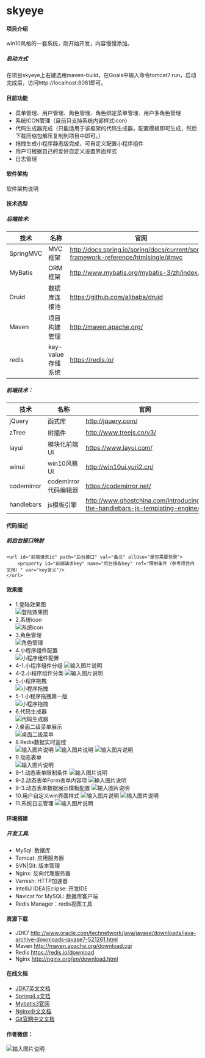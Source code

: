 # skyeye

#### 项目介绍
win10风格的一套系统，刚开始开发，内容慢慢添加。</br>
##### 启动方式
在项目skyeye上右键选用maven-build，在Goals中输入命令tomcat7:run，启动完成后，访问http://localhost:8081即可。
#### 目前功能

- 菜单管理、用户管理、角色管理、角色绑定菜单管理、用户多角色管理
- 系统ICON管理（目前只支持系统内部样式icon）
- 代码生成器完成（只能适用于该框架的代码生成器，配置模板即可生成，然后下载压缩包解压复制到项目中即可。）
- 拖拽生成小程序静态版完成，可自定义配置小程序组件
- 用户可根据自己的爱好自定义设置界面样式
- 日志管理

#### 软件架构
软件架构说明

#### 技术选型
##### 后端技术:
技术|名称|官网
---|---|---
SpringMVC|MVC框架|http://docs.spring.io/spring/docs/current/spring-framework-reference/htmlsingle/#mvc
MyBatis|ORM框架|http://www.mybatis.org/mybatis-3/zh/index.html
Druid|数据库连接池|https://github.com/alibaba/druid
Maven|项目构建管理|http://maven.apache.org/
redis|key-value存储系统|https://redis.io/

##### 前端技术：
技术|名称|官网
---|---|---
jQuery|函式库|http://jquery.com/
zTree|树插件|http://www.treejs.cn/v3/
layui|模块化前端UI|https://www.layui.com/
winui|win10风格UI|http://win10ui.yuri2.cn/
codemirror|codemirror代码编辑器|https://codemirror.net/
handlebars|js模板引擎|http://www.ghostchina.com/introducing-the-handlebars-js-templating-engine/

#### 代码描述
##### 前后台接口映射
```
<url id="前端请求id" path="后台接口" val="备注" allUse="是否需要登录">
	<property id="前端请求key" name="后台接收key" ref="限制条件（参考项目内文档）" var="key含义"/>
</url>
```


#### 效果图
- 1.登陆效果图</br>
![登陆效果图](https://images.gitee.com/uploads/images/2018/1008/100922_8c9afcf1_1541735.png "微信截图_20181008100902.png")
- 2.系统icon</br>
![系统icon](https://images.gitee.com/uploads/images/2018/1018/085200_c2e72494_1541735.png "微信截图_20181018085136.png")
- 3.角色管理</br>
![角色管理](https://images.gitee.com/uploads/images/2018/1018/085328_123d813e_1541735.png "微信截图_20181018085305.png")
- 4.小程序组件配置</br>
![小程序组件配置](https://images.gitee.com/uploads/images/2018/1107/104615_286c0cf4_1541735.png "1.png")
- 4-1.小程序组件分组
![输入图片说明](https://images.gitee.com/uploads/images/2018/1118/192844_8a93da60_1541735.png "微信截图_20181118192755.png")
- 4-2.小程序组件分类
![输入图片说明](https://images.gitee.com/uploads/images/2018/1118/192945_fdaae233_1541735.png "1.png")
- 5.小程序拖拽</br>
![小程序拖拽](https://images.gitee.com/uploads/images/2018/1107/104734_d9304e60_1541735.png "2.png")
- 5-1.小程序拖拽第一版</br>
![小程序拖拽](https://images.gitee.com/uploads/images/2018/1112/125615_8f51a2a6_1541735.gif "soogif1.gif")
- 6.代码生成器</br>
![代码生成器](https://images.gitee.com/uploads/images/2018/1107/104903_f244dfde_1541735.png "3.png")
- 7.桌面二级菜单展示</br>
![桌面二级菜单](https://images.gitee.com/uploads/images/2018/1107/104946_0b1ee5d2_1541735.png "4.png")
- 8.Redis数据实时监控</br>
![输入图片说明](https://images.gitee.com/uploads/images/2018/1118/191625_d7cb1a47_1541735.png "微信图片_20181118191506.png")
![输入图片说明](https://images.gitee.com/uploads/images/2018/1118/191634_497ea929_1541735.png "微信图片_20181118191516.png")
![输入图片说明](https://images.gitee.com/uploads/images/2018/1118/191641_fba2a593_1541735.png "微信图片_20181118191521.png")
- 9.动态表单</br>
![输入图片说明](https://images.gitee.com/uploads/images/2018/1118/193127_57fd0a4b_1541735.png "微信截图_20181118193117.png")
- 9-1.动态表单限制条件
![输入图片说明](https://images.gitee.com/uploads/images/2018/1118/193153_77249ba4_1541735.png "1.png")
- 9-2.动态表单Form表单内容项
![输入图片说明](https://images.gitee.com/uploads/images/2018/1118/193301_72d0bb49_1541735.png "微信截图_20181118193254.png")
- 9-3.动态表单数据展示模板配置
![输入图片说明](https://images.gitee.com/uploads/images/2018/1118/193420_9d666e05_1541735.png "1.png")
- 10.用户自定义win界面样式
![输入图片说明](https://images.gitee.com/uploads/images/2018/1120/154901_4fdce714_1541735.png "微信截图_20181120154643.png")
![输入图片说明](https://images.gitee.com/uploads/images/2018/1120/154913_24bf0938_1541735.png "微信截图_20181120154653.png")
- 11.系统日志管理
![输入图片说明](https://images.gitee.com/uploads/images/2018/1121/105120_65de9434_1541735.png "1.png")

#### 环境搭建
##### 开发工具:

- MySql: 数据库</br>
- Tomcat: 应用服务器</br>
- SVN|Git: 版本管理</br>
- Nginx: 反向代理服务器</br>
- Varnish: HTTP加速器</br>
- IntelliJ IDEA|Eclipse: 开发IDE</br>
- Navicat for MySQL: 数据库客户端</br>
- Redis Manager：redis视图工具</br>

#### 资源下载

- JDK7 http://www.oracle.com/technetwork/java/javase/downloads/java-archive-downloads-javase7-521261.html</br>
- Maven http://maven.apache.org/download.cgi</br>
- Redis https://redis.io/download</br>
- Nginx http://nginx.org/en/download.html</br>

#### 在线文档

- [JDK7英文文档](http://tool.oschina.net/apidocs/apidoc?api=jdk_7u4)</br>
- [Spring4.x文档](http://spring.oschina.mopaas.com/)</br>
- [Mybatis3官网](http://www.mybatis.org/mybatis-3/zh/index.html)</br>
- [Nginx中文文档](http://tool.oschina.net/apidocs/apidoc?api=nginx-zh)</br>
- [Git官网中文文档](https://git-scm.com/book/zh/v2)</br>

#### 作者微信：
![输入图片说明](https://images.gitee.com/uploads/images/2018/1121/105033_fa16d4a1_1541735.jpeg "微信图片_20181121104949.jpg")